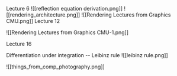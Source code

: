 
Lecture 6 
![[reflection equation derivation.png]]
![[rendering_architecture.png]]
![[Rendering Lectures from Graphics CMU.png]]
Lecture 12


![[Rendering Lectures from Graphics CMU-1.png]]


Lecture 16

Differentiation under integration -- Leibinz rule 
![[leibinz rule.png]]


![[things_from_comp_photography.png]]